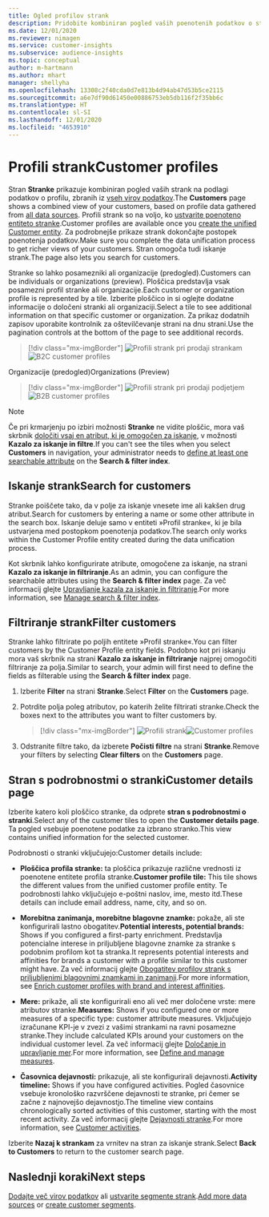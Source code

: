 ```yaml
---
title: Ogled profilov strank
description: Pridobite kombiniran pogled vaših poenotenih podatkov o strankah.
ms.date: 12/01/2020
ms.reviewer: nimagen
ms.service: customer-insights
ms.subservice: audience-insights
ms.topic: conceptual
author: m-hartmann
ms.author: mhart
manager: shellyha
ms.openlocfilehash: 13308c2f40cda0d7e813b4d94ab47d53b5ce2115
ms.sourcegitcommit: a6e7df90d61450e00886753eb5db116f2f35bb6c
ms.translationtype: HT
ms.contentlocale: sl-SI
ms.lasthandoff: 12/01/2020
ms.locfileid: "4653910"
---
```

# <a name="customer-profiles"></a><span data-ttu-id="0c9f3-103">Profili strank</span><span class="sxs-lookup"><span data-stu-id="0c9f3-103">Customer profiles</span></span>

<span data-ttu-id="0c9f3-104">Stran **Stranke** prikazuje kombiniran pogled vaših strank na podlagi podatkov o profilu, zbranih iz [vseh virov podatkov](data-sources.md).</span><span class="sxs-lookup"><span data-stu-id="0c9f3-104">The **Customers** page shows a combined view of your customers, based on profile data gathered from [all data sources](data-sources.md).</span></span> <span data-ttu-id="0c9f3-105">Profili strank so na voljo, ko [ustvarite poenoteno entiteto stranke](data-unification.md).</span><span class="sxs-lookup"><span data-stu-id="0c9f3-105">Customer profiles are available once you [create the unified Customer entity](data-unification.md).</span></span> <span data-ttu-id="0c9f3-106">Za podrobnejše prikaze strank dokončajte postopek poenotenja podatkov.</span><span class="sxs-lookup"><span data-stu-id="0c9f3-106">Make sure you complete the data unification process to get richer views of your customers.</span></span> <span data-ttu-id="0c9f3-107">Stran omogoča tudi iskanje strank.</span><span class="sxs-lookup"><span data-stu-id="0c9f3-107">The page also lets you search for customers.</span></span>

<span data-ttu-id="0c9f3-108">Stranke so lahko posamezniki ali organizacije (predogled).</span><span class="sxs-lookup"><span data-stu-id="0c9f3-108">Customers can be individuals or organizations (preview).</span></span> <span data-ttu-id="0c9f3-109">Ploščica predstavlja vsak posamezni profil stranke ali organizacije.</span><span class="sxs-lookup"><span data-stu-id="0c9f3-109">Each customer or organization profile is represented by a tile.</span></span> <span data-ttu-id="0c9f3-110">Izberite ploščico in si oglejte dodatne informacije o določeni stranki ali organizaciji.</span><span class="sxs-lookup"><span data-stu-id="0c9f3-110">Select a tile to see additional information on that specific customer or organization.</span></span> <span data-ttu-id="0c9f3-111">Za prikaz dodatnih zapisov uporabite kontrolnik za oštevilčevanje strani na dnu strani.</span><span class="sxs-lookup"><span data-stu-id="0c9f3-111">Use the pagination controls at the bottom of the page to see additional records.</span></span>

> [!div class="mx-imgBorder"] 
> <span data-ttu-id="0c9f3-112">![Profili strank pri prodaji strankam](media/profiles-customers.png "Profili strank pri prodaji strankam")</span><span class="sxs-lookup"><span data-stu-id="0c9f3-112">![B2C customer profiles](media/profiles-customers.png "B2C customer profiles")</span></span>

<span data-ttu-id="0c9f3-113">Organizacije (predogled)</span><span class="sxs-lookup"><span data-stu-id="0c9f3-113">Organizations (Preview)</span></span>
> [!div class="mx-imgBorder"] 
> <span data-ttu-id="0c9f3-114">![Profili strank pri prodaji podjetjem](media/profile-customers-b2b.png "Profili strank pri prodaji podjetjem")</span><span class="sxs-lookup"><span data-stu-id="0c9f3-114">![B2B customer profiles](media/profile-customers-b2b.png "B2B customer profiles")</span></span>

> [!NOTE]
> <span data-ttu-id="0c9f3-115">Če pri krmarjenju po izbiri možnosti **Stranke** ne vidite ploščic, mora vaš skrbnik [določiti vsaj en atribut, ki je omogočen za iskanje](search-filter-index.md), v možnosti **Kazalo za iskanje in filtre**.</span><span class="sxs-lookup"><span data-stu-id="0c9f3-115">If you can't see the tiles when you select **Customers** in navigation, your administrator needs to [define at least one searchable attribute](search-filter-index.md) on the **Search & filter index**.</span></span>

## <a name="search-for-customers"></a><span data-ttu-id="0c9f3-116">Iskanje strank</span><span class="sxs-lookup"><span data-stu-id="0c9f3-116">Search for customers</span></span>

<span data-ttu-id="0c9f3-117">Stranke poiščete tako, da v polje za iskanje vnesete ime ali kakšen drug atribut.</span><span class="sxs-lookup"><span data-stu-id="0c9f3-117">Search for customers by entering a name or some other attribute in the search box.</span></span> <span data-ttu-id="0c9f3-118">Iskanje deluje samo v entiteti »Profil stranke«, ki je bila ustvarjena med postopkom poenotenja podatkov.</span><span class="sxs-lookup"><span data-stu-id="0c9f3-118">The search only works within the Customer Profile entity created during the data unification process.</span></span>

<span data-ttu-id="0c9f3-119">Kot skrbnik lahko konfigurirate atribute, omogočene za iskanje, na strani **Kazalo za iskanje in filtriranje**.</span><span class="sxs-lookup"><span data-stu-id="0c9f3-119">As an admin, you can configure the searchable attributes using the **Search & filter index** page.</span></span> <span data-ttu-id="0c9f3-120">Za več informacij glejte [Upravljanje kazala za iskanje in filtriranje](search-filter-index.md).</span><span class="sxs-lookup"><span data-stu-id="0c9f3-120">For more information, see [Manage search & filter index](search-filter-index.md).</span></span>

## <a name="filter-customers"></a><span data-ttu-id="0c9f3-121">Filtriranje strank</span><span class="sxs-lookup"><span data-stu-id="0c9f3-121">Filter customers</span></span>

<span data-ttu-id="0c9f3-122">Stranke lahko filtrirate po poljih entitete »Profil stranke«.</span><span class="sxs-lookup"><span data-stu-id="0c9f3-122">You can filter customers by the Customer Profile entity fields.</span></span> <span data-ttu-id="0c9f3-123">Podobno kot pri iskanju mora vaš skrbnik na strani **Kazalo za iskanje in filtriranje** najprej omogočiti filtriranje za polja.</span><span class="sxs-lookup"><span data-stu-id="0c9f3-123">Similar to search, your admin will first need to define the fields as filterable using the **Search & filter index** page.</span></span>

1. <span data-ttu-id="0c9f3-124">Izberite **Filter** na strani **Stranke**.</span><span class="sxs-lookup"><span data-stu-id="0c9f3-124">Select **Filter** on the **Customers** page.</span></span>

2. <span data-ttu-id="0c9f3-125">Potrdite polja poleg atributov, po katerih želite filtrirati stranke.</span><span class="sxs-lookup"><span data-stu-id="0c9f3-125">Check the boxes next to the attributes you want to filter customers by.</span></span>

   > [!div class="mx-imgBorder"] 
   > <span data-ttu-id="0c9f3-126">![Profili strank](media/profiles-customers3.png "Profili strank")</span><span class="sxs-lookup"><span data-stu-id="0c9f3-126">![Customer profiles](media/profiles-customers3.png "Customer profiles")</span></span>

3. <span data-ttu-id="0c9f3-127">Odstranite filtre tako, da izberete **Počisti filtre** na strani **Stranke**.</span><span class="sxs-lookup"><span data-stu-id="0c9f3-127">Remove your filters by selecting **Clear filters** on the **Customers** page.</span></span>

##  <a name="customer-details-page"></a><span data-ttu-id="0c9f3-128">Stran s podrobnostmi o stranki</span><span class="sxs-lookup"><span data-stu-id="0c9f3-128">Customer details page</span></span>

<span data-ttu-id="0c9f3-129">Izberite katero koli ploščico stranke, da odprete **stran s podrobnostmi o stranki**.</span><span class="sxs-lookup"><span data-stu-id="0c9f3-129">Select any of the customer tiles to open the **Customer details page**.</span></span> <span data-ttu-id="0c9f3-130">Ta pogled vsebuje poenotene podatke za izbrano stranko.</span><span class="sxs-lookup"><span data-stu-id="0c9f3-130">This view contains unified information for the selected customer.</span></span>

<span data-ttu-id="0c9f3-131">Podrobnosti o stranki vključujejo:</span><span class="sxs-lookup"><span data-stu-id="0c9f3-131">Customer details include:</span></span>

-   <span data-ttu-id="0c9f3-132">**Ploščica profila stranke:** ta ploščica prikazuje različne vrednosti iz poenotene entitete profila stranke.</span><span class="sxs-lookup"><span data-stu-id="0c9f3-132">**Customer profile tile:** This tile shows the different values from the unified customer profile entity.</span></span> <span data-ttu-id="0c9f3-133">Te podrobnosti lahko vključujejo e-poštni naslov, ime, mesto itd.</span><span class="sxs-lookup"><span data-stu-id="0c9f3-133">These details can include email address, name, city, and so on.</span></span> 

-   <span data-ttu-id="0c9f3-134">**Morebitna zanimanja, morebitne blagovne znamke:** pokaže, ali ste konfigurirali lastno obogatitev.</span><span class="sxs-lookup"><span data-stu-id="0c9f3-134">**Potential interests, potential brands:** Shows if you configured a first-party enrichment.</span></span> <span data-ttu-id="0c9f3-135">Predstavlja potencialne interese in priljubljene blagovne znamke za stranke s podobnim profilom kot ta stranka.</span><span class="sxs-lookup"><span data-stu-id="0c9f3-135">It represents potential interests and affinities for brands a customer with a profile similar to this customer might have.</span></span> <span data-ttu-id="0c9f3-136">Za več informacij glejte [Obogatitev profilov strank s priljubljenimi blagovnimi znamkami in zanimanji](enrichment-microsoft-graph.md).</span><span class="sxs-lookup"><span data-stu-id="0c9f3-136">For more information, see [Enrich customer profiles with brand and interest affinities](enrichment-microsoft-graph.md).</span></span>

-   <span data-ttu-id="0c9f3-137">**Mere:** prikaže, ali ste konfigurirali eno ali več mer določene vrste: mere atributov stranke.</span><span class="sxs-lookup"><span data-stu-id="0c9f3-137">**Measures:** Shows if you configured one or more measures of a specific type: customer attribute measures.</span></span> <span data-ttu-id="0c9f3-138">Vključujejo izračunane KPI-je v zvezi z vašimi strankami na ravni posamezne stranke.</span><span class="sxs-lookup"><span data-stu-id="0c9f3-138">They include calculated KPIs around your customers on the individual customer level.</span></span> <span data-ttu-id="0c9f3-139">Za več informacij glejte [Določanje in upravljanje mer](measures.md).</span><span class="sxs-lookup"><span data-stu-id="0c9f3-139">For more information, see [Define and manage measures](measures.md).</span></span>

-   <span data-ttu-id="0c9f3-140">**Časovnica dejavnosti:** prikazuje, ali ste konfigurirali dejavnosti.</span><span class="sxs-lookup"><span data-stu-id="0c9f3-140">**Activity timeline:** Shows if you have configured activities.</span></span> <span data-ttu-id="0c9f3-141">Pogled časovnice vsebuje kronološko razvrščene dejavnosti te stranke, pri čemer se začne z najnovejšo dejavnostjo.</span><span class="sxs-lookup"><span data-stu-id="0c9f3-141">The timeline view contains chronologically sorted activities of this customer, starting with the most recent activity.</span></span> <span data-ttu-id="0c9f3-142">Za več informacij glejte [Dejavnosti stranke](activities.md).</span><span class="sxs-lookup"><span data-stu-id="0c9f3-142">For more information, see [Customer activities](activities.md).</span></span>

<span data-ttu-id="0c9f3-143">Izberite **Nazaj k strankam** za vrnitev na stran za iskanje strank.</span><span class="sxs-lookup"><span data-stu-id="0c9f3-143">Select **Back to Customers** to return to the customer search page.</span></span>

## <a name="next-steps"></a><span data-ttu-id="0c9f3-144">Naslednji koraki</span><span class="sxs-lookup"><span data-stu-id="0c9f3-144">Next steps</span></span>

<span data-ttu-id="0c9f3-145">[Dodajte več virov podatkov](data-sources.md) ali [ustvarite segmente strank](segments.md).</span><span class="sxs-lookup"><span data-stu-id="0c9f3-145">[Add more data sources](data-sources.md) or [create customer segments](segments.md).</span></span>
